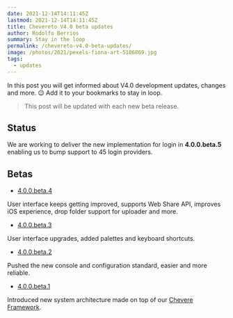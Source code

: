 ```yaml
---
date: 2021-12-14T14:11:45Z
lastmod: 2021-12-14T14:11:45Z
title: Chevereto V4.0 beta updates
author: Rodolfo Berrios
summary: Stay in the loop
permalink: /chevereto-v4.0-beta-updates/
image: /photos/2021/pexels-fiona-art-5186869.jpg
tags:
  - updates
---
```


In this post you will get informed about V4.0 development updates, changes and more. 😉 Add it to your bookmarks to stay in loop.

> This post will be updated with each new beta release.

## Status

We are working to deliver the new implementation for login in **4.0.0.beta.5** enabling us to bump support to 45 login providers.

## Betas

* [4.0.0.beta.4](https://releases.chevereto.com/4.X/4.0/4.0.0.beta.4.html)

User interface keeps getting improved, supports Web Share API, improves iOS experience, drop folder support for uploader and more.

* [4.0.0.beta.3](https://releases.chevereto.com/4.X/4.0/4.0.0.beta.3.html)

User interface upgrades, added palettes and keyboard shortcuts.

* [4.0.0.beta.2](https://releases.chevereto.com/4.X/4.0/4.0.0.beta.2.html)

Pushed the new console and configuration standard, easier and more reliable.

* [4.0.0.beta.1](https://releases.chevereto.com/4.X/4.0/4.0.0.beta.1.html)

Introduced new system architecture made on top of our [Chevere Framework](https://chevere.org).
